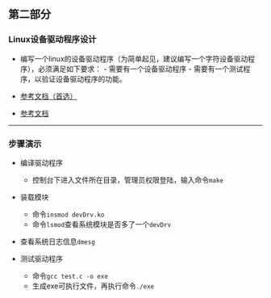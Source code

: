 ## 第二部分

### Linux设备驱动程序设计

- 编写一个linux的设备驱动程序（为简单起见，建议编写一个字符设备驱动程序），必须满足如下要求：
      - 需要有一个设备驱动程序
      - 需要有一个测试程序，以验证设备驱动程序的功能。


- [参考文档（首选）](http://blog.csdn.net/creazyapple/article/details/7290680)
- [参考文档](https://www.cnblogs.com/chen-farsight/p/6155518.html#unit3.1.5)

***

### 步骤演示

- 编译驱动程序
  - 控制台下进入文件所在目录，管理员权限登陆，输入命令`make`

- 装载模块    
  - 命令`insmod devDrv.ko`    
  - 命令`lsmod`查看系统模块是否多了一个`devDrv`

- 查看系统日志信息`dmesg`

- 测试驱动程序
  - 命令`gcc test.c -o exe`  
  - 生成exe可执行文件，再执行命令`./exe`

